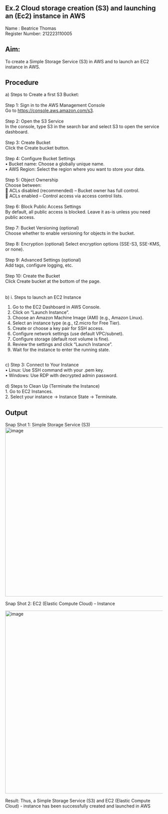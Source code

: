 ## Ex.2 Cloud storage creation (S3) and launching an (Ec2) instance in AWS

Name : Beatrice Thomas <br>
Register Number: 212223110005

## Aim:
To create a Simple Storage Service (S3) in AWS and to launch an EC2 instance in AWS. 

## Procedure
a)	Steps to Create a first S3 Bucket: <br> <br> 
Step 1: Sign in to the AWS Management Console <br>
Go to https://console.aws.amazon.com/s3. <br> <br> 
Step 2: Open the S3 Service <br>
In the console, type S3 in the search bar and select S3 to open the service dashboard. <br> <br> 
Step 3: Create Bucket <br> 
Click the Create bucket button. <br> <br> 
Step 4: Configure Bucket Settings <br> 
•	Bucket name: Choose a globally unique name. <br>
•	AWS Region: Select the region where you want to store your data. <br> <br> 
Step 5: Object Ownership <br> 
Choose between: <br>
	ACLs disabled (recommended) – Bucket owner has full control. <br>
	ACLs enabled – Control access via access control lists. <br> <br> 
Step 6: Block Public Access Settings <br> 
By default, all public access is blocked. Leave it as-is unless you need public access. <br> <br> 
Step 7: Bucket Versioning (optional) <br>
Choose whether to enable versioning for objects in the bucket. <br> <br> 
Step 8: Encryption (optional) 
Select encryption options (SSE-S3, SSE-KMS, or none). <br> <br> 
Step 9: Advanced Settings (optional) <br>
Add tags, configure logging, etc. <br> <br> 
Step 10: Create the Bucket <br>
Click Create bucket at the bottom of the page. <br>  <br>  
b)	i. Steps to launch an EC2 Instance <br>
1.	Go to the EC2 Dashboard in AWS Console. <br> 
2.	Click on “Launch Instance”. <br>
3.	Choose an Amazon Machine Image (AMI) (e.g., Amazon Linux). <br>
4.	Select an instance type (e.g., t2.micro for Free Tier). <br>
5.	Create or choose a key pair for SSH access. <br>
6.	Configure network settings (use default VPC/subnet). <br>
7.	Configure storage (default root volume is fine). <br>
8.	Review the settings and click “Launch Instance”. <br>
9.	Wait for the instance to enter the running state. <br>
<br> 
c)	Step 3: Connect to Your Instance <br>
•	Linux: Use SSH command with your .pem key. <br>
•	Windows: Use RDP with decrypted admin password. <br>
<br> 
d)	Steps to Clean Up (Terminate the Instance) <br>
1.	Go to EC2 Instances. <br>
2.	Select your instance → Instance State → Terminate. <br>


## Output 

Snap Shot 1: Simple Storage Service (S3)
 <img width="1004" height="539" alt="image" src="https://github.com/user-attachments/assets/0b9991b1-3d39-40e5-b7b9-f2d320762a80" />


Snap Shot 2:  EC2 (Elastic Compute Cloud) – Instance

<img width="981" height="583" alt="image" src="https://github.com/user-attachments/assets/2d8fab35-6b9c-40a2-9044-8feb871f3a6f" />


























Result:
Thus, a Simple Storage Service (S3) and EC2 (Elastic Compute Cloud) - instance has been successfully created and launched in AWS
 
